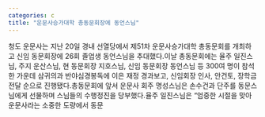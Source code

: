 ```yaml
---
categories: c
title: "운문사승가대학 총동문회장에 동언스님"
---
```

청도 운문사는 지난 20일 경내 선열당에서 제51차 운문사승가대학 총동문회를 개최하고 신임 동문회장에 26회 졸업생 동언스님을 추대했다.이날 총동문회에는 율주 일진스님, 주지 운산스님, 현 동문회장 지호스님, 신임 동문회장 동언스님 등 300여 명이 참석한 가운데 삼귀의과 반야심경봉독에 이은 재정 경과보고, 신임회장 인사, 안건토, 장학금 전달 순으로 진행됐다.총동문회에 앞서 운문사 회주 명성스님은 손수건과 단주를 동문스님에게 선물하며 스님들의 수행정진을 당부했다.율주 일진스님은 “엄중한 시절을 맞아 운문사라는 소중한 도량에서 동문